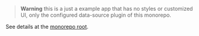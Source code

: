 > **Warning** this is a just a example app that has no styles or customized UI, only the configured data-source plugin of this monorepo.

See details at the [monorepo root](/).
